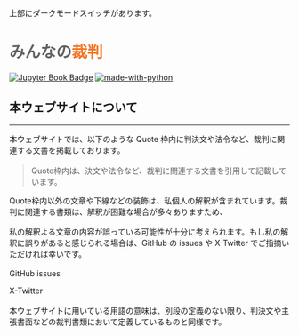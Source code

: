 <p class="top">上部にダークモードスイッチがあります。


# <span style="color: #616161;">みんなの</span><span style="color: #f37726;">裁判</span>

[![Jupyter Book Badge](https://jupyterbook.org/_images/badge.svg)](https://jupyterbook.org)
[![made-with-python](https://img.shields.io/badge/Made%20with-Python-1f425f.svg)](https://www.python.org/)

## 本ウェブサイトについて

---

<p style="margin-bottom: 1.2em;">本ウェブサイトでは、以下のような Quote <a href="https://jupyterbook.org/en/stable/reference/cheatsheet.html#quote"><i class="fa-solid fa-up-right-from-square"></i></a> 枠内に判決文や法令など、裁判に関連する文書を掲載しております。

<div class="base">

> <p class="q">Quote枠内は、決文や法令など、裁判に関連する文書を引用して記載しています。

</div>

<p style="margin-bottom: 1.2em;">Quote枠内以外の文章や下線などの装飾は、私個人の解釈が含まれています。裁判に関連する書類は、解釈が困難な場合が多々ありますため、

<p  style="margin-bottom: 1.2em;">私の解釈よる文章の内容が誤っている可能性が十分に考えられます。もし私の解釈に誤りがあると感じられる場合は、GitHub の issues や X-Twitter でご指摘いただければ幸いです。

<i class="fa-brands fa-github"></i> GitHub issues [<i class="fa-solid fa-up-right-from-square"></i>](https://github.com/minnanosaiban/judge/issues)

<i class="fa-brands fa-twitter"></i> X-Twitter [<i class="fa-solid fa-up-right-from-square"></i>](https://twitter.com/minnanosaiban)

<p  style="margin-top: 1.2em;">本ウェブサイトに用いている用語の意味は、別段の定義のない限り、判決文や主張書面などの裁判書類において定義しているものと同様です。


